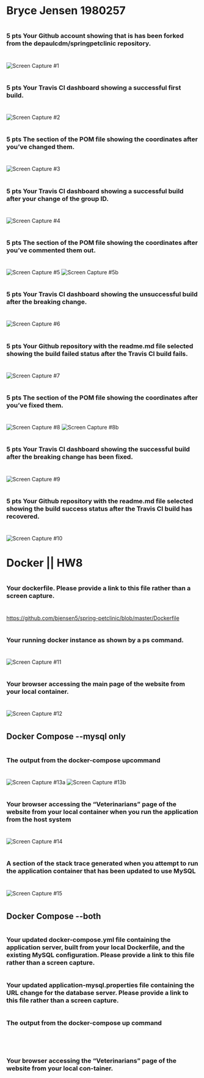 # Bryce Jensen 1980257
#
#
### 5 pts Your Github account showing that is has been forked from the depaulcdm/springpetclinic repository.
#
![Screen Capture #1](figures/screenCap1.png)

#
#
### 5 pts Your Travis CI dashboard showing a successful first build.
#
![Screen Capture #2](figures/screenCap2.png)

#
#
### 5 pts The section of the POM file showing the coordinates after you’ve changed them.
#
![Screen Capture #3](figures/screenCap3.png)

#
#
### 5 pts Your Travis CI dashboard showing a successful build after your change of the group ID.
#
![Screen Capture #4](figures/screenCap4.png)

#
#
### 5 pts The section of the POM file showing the coordinates after you’ve commented them out.
#
![Screen Capture #5](figures/screenCap5a.png)
![Screen Capture #5b](figures/screenCap5b.png)

#
#
### 5 pts Your Travis CI dashboard showing the unsuccessful build after the breaking change.
#
![Screen Capture #6](figures/screenCap6.png)

#
#
### 5 pts Your Github repository with the readme.md file selected showing the build failed status after the Travis CI build fails.
#
![Screen Capture #7](figures/screenCap7.png)

#
#
### 5 pts The section of the POM file showing the coordinates after you’ve fixed them.
#
![Screen Capture #8](figures/screenCap8a.png)
![Screen Capture #8b](figures/screenCap8b.png)

#
#
### 5 pts Your Travis CI dashboard showing the successful build after the breaking change has been fixed.
#
![Screen Capture #9](figures/screenCap9.png)

#
#
### 5 pts Your Github repository with the readme.md file selected showing the build success status after the Travis CI build has recovered.
#
![Screen Capture #10](figures/screenCap10.png)

#
#
#
# Docker || HW8
#

#
#
### Your dockerfile.  Please provide a link to this file rather than a screen capture.
#
https://github.com/bjensen5/spring-petclinic/blob/master/Dockerfile

#
#
### Your running docker instance as shown by a ps command.
#
![Screen Capture #11](figures/screenCap11.png)

#
#
### Your browser accessing the main page of the website from your local container.
#
![Screen Capture #12](figures/screenCap12.png)

#
#
## Docker Compose --mysql only
#
#
### The output from the docker-compose upcommand
# 
![Screen Capture #13a](figures/screenCap13a.png)
![Screen Capture #13b](figures/screenCap13b.png)

#
#
### Your browser accessing the “Veterinarians” page of the website from your local container when you run the application from the host system
# 
![Screen Capture #14](figures/screenCap14.png)

#
#
### A  section  of  the  stack  trace  generated  when  you  attempt  to  run  the  application container that has been updated to use MySQL
# 
![Screen Capture #15](figures/screenCap15.png)

#
#
## Docker Compose --both
#
#
### Your updated docker-compose.yml file containing the application server, built from your local Dockerfile, and the existing MySQL configuration.  Please provide a link to this file rather than a screen capture.
# 


#
#
### Your updated application-mysql.properties file containing the URL change for the database server.  Please provide a link to this file rather than a screen capture.
# 

#
#
### The output from the docker-compose up command
# 
![]()

#
#
### Your browser accessing the “Veterinarians” page of the website from your local con-tainer.
#
![]()






